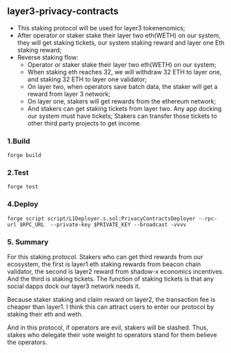 ## layer3-privacy-contracts

- This staking protocol will be used for layer3 tokenenomics;
- After operator or staker stake their layer two eth(WETH) on our system, they will get staking tickets, our system staking reward and layer one Eth staking reward;
- Reverse staking flow:  
  - Operator or staker stake their layer two eth(WETH) on our system;
  - When staking eth reaches 32, we will withdraw 32 ETH to layer one, and staking 32 ETH to layer one validator;
  - On layer two, when operators save batch data, the staker will get a reward from layer 3 network;
  - On layer one,  stakers will get rewards from the ethereum network;
  - And stakers can get staking tickets from layer two. Any app docking our system must have tickets; Stakers can transfer those tickets to other third party projects to get income.

### 1.Build

```shell
forge build
```

### 2.Test

```shell
forge test
```

### 4.Deploy

```shell
forge script script/L1Deployer.s.sol:PrivacyContractsDeployer --rpc-url $RPC_URL  --private-key $PRIVATE_KEY --broadcast -vvvv
```

### 5. Summary

For this staking protocol. Stakers who can get third rewards from our ecosystem, the first is layer1 eth staking rewards from beacon chain validator, the second is layer2 reward from shadow-x  economics incentives. And the third is staking tickets. The function of staking tickets is that any social dapps dock our layer3 network needs it.

Because staker staking and claim reward on layer2, the transaction fee is cheaper than layer1. I think this can attract users to enter our protocol by staking their eth and weth.

And in this protocol, if operators are evil, stakers will be slashed. Thus, stakes who delegate their vote weight to operators stand for them believe the operators.

